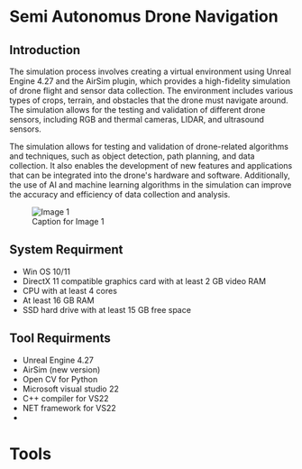 # Semi Autonomus Drone Navigation

Introduction
-------------

The simulation process involves creating a virtual environment using Unreal Engine 4.27 and the AirSim plugin, which provides a high-fidelity simulation of drone flight and sensor data collection. The environment includes various types of crops, terrain, and obstacles that the drone must navigate around. The simulation allows for the testing and validation of different drone sensors, including RGB and thermal cameras, LIDAR, and ultrasound sensors.

The simulation allows for testing and validation of drone-related algorithms and techniques, such as object detection, path planning, and data collection. It also enables the development of new features and applications that can be integrated into the drone's hardware and software. Additionally, the use of AI and machine learning algorithms in the simulation can improve the accuracy and efficiency of data collection and analysis.

<figure>
  <img src="https://user-images.githubusercontent.com/80394968/224868977-cf1cd102-3fbf-4de7-96cc-528c55794761.png" alt="Image 1">
  <figcaption>Caption for Image 1</figcaption>
</figure>

System Requirment 
------------------

* Win OS 10/11 
* DirectX 11 compatible graphics card with at least 2 GB video RAM
* CPU with at least 4 cores
* At least 16 GB RAM
* SSD hard drive with at least 15 GB free space 

Tool Requirments
-----------------
* Unreal Engine 4.27
* AirSim (new version)
* Open CV for Python
* Microsoft visual studio 22
* C++ compiler for VS22
* NET framework for VS22
* 



Tools
=======
